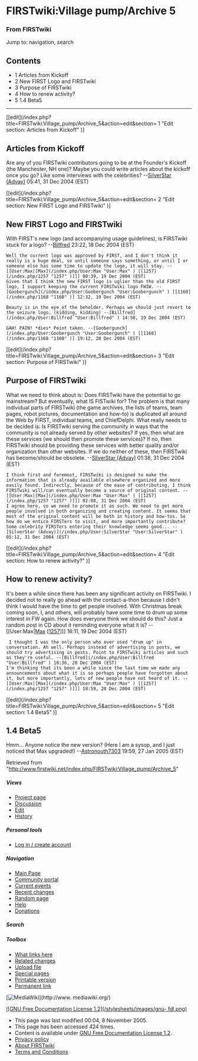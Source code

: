 # FIRSTwiki:Village pump/Archive 5

### From FIRSTwiki

Jump to: navigation, search

## Contents

  * 1 Articles from Kickoff
  * 2 New FIRST Logo and FIRSTwiki
  * 3 Purpose of FIRSTwiki
  * 4 How to renew activity?
  * 5 1.4 Beta5  
---  
  
[[edit](/index.php?title=FIRSTwiki:Village_pump/Archive_5&action=edit&section=
1 "Edit section: Articles from Kickoff" )]

## Articles from Kickoff

Are any of you FIRSTwiki contributors going to be at the Founder's Kickoff
(the Manchester, NH one)? Maybe you could write articles about the kickoff
once you go? Like some interviews with the celebrities? --[SilverStar
(Advay)](/index.php/User:SilverStar "User:SilverStar" ) 05:41, 31 Dec 2004
(EST)

[[edit](/index.php?title=FIRSTwiki:Village_pump/Archive_5&action=edit&section=
2 "Edit section: New FIRST Logo and FIRSTwiki" )]

## New FIRST Logo and FIRSTwiki

With FIRST's new logo (and accompanying usage guidelines), is FIRSTwiki stuck
for a logo? --[Billfred](/index.php/User:Billfred "User:Billfred" ) 23:22, 18
Dec 2004 (EST)

    Well the current logo was approved by FIRST, and I don't think it really is a huge deal, so until someone says something, or until I or someone else has some time to update the logo, it will stay. --[[User:Max|[Max](/index.php/User:Max "User:Max" ) [[1257](/index.php/1257 "1257" )]]] 00:39, 19 Dec 2004 (EST) 
    Given that I think the new FIRST logo is uglier than the old FIRST logo, I support keeping the current FIRSTwiki logo FWIW. --[Goobergunch](/index.php/User:Goobergunch "User:Goobergunch" ) [[1168](/index.php/1168 "1168" )] 12:32, 19 Dec 2004 (EST) 

    Beauty is in the eye of the beholder. Perhaps we should just revert to the seizure logo. (kidding, kidding) --[Billfred](/index.php/User:Billfred "User:Billfred" ) 14:50, 19 Dec 2004 (EST) 

    GAH! PAIN! *dies* Point taken. --[Goobergunch](/index.php/User:Goobergunch "User:Goobergunch" ) [[1168](/index.php/1168 "1168" )] 19:12, 20 Dec 2004 (EST) 

[[edit](/index.php?title=FIRSTwiki:Village_pump/Archive_5&action=edit&section=
3 "Edit section: Purpose of FIRSTwiki" )]

## Purpose of FIRSTwiki

What we need to think about is: Does FIRSTwiki have the potential to go
mainstream? But eventually, what IS FISTwiki for? The problem is that many
individual parts of FIRSTwiki (the game archives, the lists of teams, team
pages, robot pictures, documentation and how-to) is duplicated all around the
Web by FIRST, individual teams, and ChiefDelphi. What really needs to be
decided is: Is FIRSTwiki serving the community in ways that the community is
not already served by other websites? If yes, then what are these services (we
should then promote these services)? If no, then FIRSTwiki should be providing
these services with better quality and/or organization than other websites. If
we do neither of these, then FIRSTwiki has become/should be obsolete.
--[SilverStar (Advay)](/index.php/User:SilverStar "User:SilverStar" ) 01:38,
31 Dec 2004 (EST)

    I think first and foremost, FIRSTwiki is designed to make the information that is already available elsewhere organized and more easily found. Indirectly, because of the ease of contributing, I think FIRSTwiki will/can eventually become a source of original content. --[[User:Max|[Max](/index.php/User:Max "User:Max" ) [[1257](/index.php/1257 "1257" )]]] 02:08, 31 Dec 2004 (EST) 
    I agree here, so we need to promote it as such. We need to get more people involved in both organizing and creating content. It seems that most of the original content will be both in history and how-tos. So how do we entice FIRSTers to visit, and more importantly contribute? Some celebrity FIRSTers entering their knowledge seems good... --[SilverStar (Advay)](/index.php/User:SilverStar "User:SilverStar" ) 05:12, 31 Dec 2004 (EST) 

[[edit](/index.php?title=FIRSTwiki:Village_pump/Archive_5&action=edit&section=
4 "Edit section: How to renew activity?" )]

## How to renew activity?

It's been a while since there has been any significant activity on FIRSTwiki.
I decided not to really go ahead with the contact-a-thon because I didn't
think I would have the time to get people involved. With Christmas break
coming soon, I, and others, will probably have some time to drum up some
interest in FW again. How does everyone think we should do this? Just a random
post in CD about it reminding everyone what it is?
--[[User:Max|[Max](/index.php/User:Max "User:Max" ) [[1257](/index.php/1257
"1257" )]]] 16:11, 19 Dec 2004 (EST)

     I thought I was the only person who ever used "drum up" in conversation. Ah well. Perhaps instead of advertising in posts, we should try advertising in posts. Point to FIRSTwiki articles and such as they're useful. --[Billfred](/index.php/User:Billfred "User:Billfred" ) 10:36, 20 Dec 2004 (EST) 
    I'm thinking that its been a while since the last time we made any announcements about what it is so perhaps people have forgotten about it, but more importantly, lots of new people have not heard of it. --[[User:Max|[Max](/index.php/User:Max "User:Max" ) [[1257](/index.php/1257 "1257" )]]] 18:59, 20 Dec 2004 (EST) 

[[edit](/index.php?title=FIRSTwiki:Village_pump/Archive_5&action=edit&section=
5 "Edit section: 1.4 Beta5" )]

## 1.4 Beta5

Hmm... Anyone notice the new version? (Here I am a sysop, and I just noticed
that Max upgraded!) --[Astronouth7303](/index.php/User:Astronouth7303
"User:Astronouth7303" ) 19:59, 27 Jan 2005 (EST)

Retrieved from
"<http://www.firstwiki.net/index.php/FIRSTwiki:Village_pump/Archive_5>"

##### Views

  * [Project page](/index.php/FIRSTwiki:Village_pump/Archive_5)
  * [Discussion](/index.php?title=FIRSTwiki_talk:Village_pump/Archive_5&action=edit)
  * [Edit](/index.php?title=FIRSTwiki:Village_pump/Archive_5&action=edit)
  * [History](/index.php?title=FIRSTwiki:Village_pump/Archive_5&action=history)

##### Personal tools

  * [Log in / create account](/index.php?title=Special:Userlogin&returnto=FIRSTwiki:Village_pump/Archive_5)

[](/index.php/Main_Page "Main Page" )

##### Navigation

  * [Main Page](/index.php/Main_Page)
  * [Community portal](/index.php/FIRSTwiki:Community_portal)
  * [Current events](/index.php/Current_events)
  * [Recent changes](/index.php/Special:Recentchanges)
  * [Random page](/index.php/Special:Random)
  * [Help](/index.php/Help:Contents)
  * [Donations](/index.php/FIRSTwiki:Site_support)

##### Search



##### Toolbox

  * [What links here](/index.php/Special:Whatlinkshere/FIRSTwiki:Village_pump/Archive_5)
  * [Related changes](/index.php/Special:Recentchangeslinked/FIRSTwiki:Village_pump/Archive_5)
  * [Upload file](/index.php/Special:Upload)
  * [Special pages](/index.php/Special:Specialpages)
  * [Printable version](/index.php?title=FIRSTwiki:Village_pump/Archive_5&printable=yes)
  * [Permanent link](/index.php?title=FIRSTwiki:Village_pump/Archive_5&oldid=40434)

[![MediaWiki](/skins/common/images/poweredby_mediawiki_88x31.png)](http://www.
mediawiki.org/)

[![GNU Free Documentation License 1.2](/stylesheets/images/gnu-
fdl.png)](http://www.gnu.org/copyleft/fdl.html)

  * This page was last modified 00:04, 8 November 2005.
  * This page has been accessed 424 times.
  * Content is available under [GNU Free Documentation License 1.2](http://www.gnu.org/copyleft/fdl.html "http://www.gnu.org/copyleft/fdl.html" ).
  * [Privacy policy](/index.php/FIRSTwiki:Privacy_policy "FIRSTwiki:Privacy policy" )
  * [About FIRSTwiki](/index.php/FIRSTwiki:About "FIRSTwiki:About" )
  * [Terms and Conditions](/index.php/FIRSTwiki:Terms_and_conditions "FIRSTwiki:Terms and conditions" )


